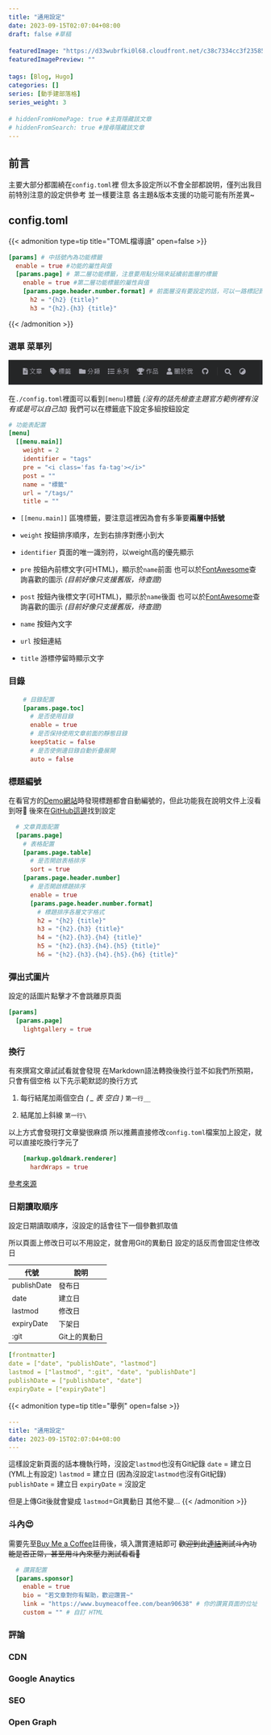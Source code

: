 ```yaml
---
title: "通用設定"
date: 2023-09-15T02:07:04+08:00
draft: false #草稿

featuredImage: "https://d33wubrfki0l68.cloudfront.net/c38c7334cc3f23585738e40334284fddcaf03d5e/2e17c/images/hugo-logo-wide.svg"
featuredImagePreview: ""

tags: [Blog, Hugo]
categories: []
series: [動手建部落格]
series_weight: 3

# hiddenFromHomePage: true #主頁隱藏該文章
# hiddenFromSearch: true #搜尋隱藏該文章
---
```

<!--more-->

## 前言

主要大部分都圍繞在`config.toml`裡
但太多設定所以不會全部都說明，僅列出我目前特別注意的設定供參考
並一樣要注意 各主題&版本支援的功能可能有所差異~
## config.toml

{{< admonition type=tip title="TOML檔導讀" open=false >}}

```toml
[params] # 中括號內為功能標籤
  enable = true #功能的屬性與值
  [params.page] # 第二層功能標籤，注意要用點分隔來延續前面層的標籤
    enable = true #第二層功能標籤的屬性與值
    [params.page.header.number.format] # 前面層沒有要設定的話，可以一路標記到要的那一層功能標籤
      h2 = "{h2} {title}"
      h3 = "{h2}.{h3} {title}"
```

{{< /admonition >}}

### 選單 菜單列

![](/20230917015627_Menu.png)

在`./config.toml`裡面可以看到`[menu]`標籤 *(沒有的話先檢查主題官方範例裡有沒有或是可以自己加)*
我們可以在標籤底下設定多組按鈕設定
```toml {hl_lines=["3-10"]}
# 功能表配置
[menu]
  [[menu.main]]
    weight = 2
    identifier = "tags"
    pre = "<i class='fas fa-tag'></i>"
    post = ""
    name = "標籤"
    url = "/tags/"
    title = ""
```

* `[[menu.main]]`
區塊標籤，要注意這裡因為會有多筆要**兩層中括號**

* `weight` 
按鈕排序順序，左到右排序對應小到大

* `identifier`
頁面的唯一識別符，以weight高的優先顯示

* `pre`
按鈕內前標文字(可HTML)，顯示於`name`前面
也可以於[FontAwesome](https://fontawesome.com/v5/search)查詢喜歡的圖示 *(目前好像只支援舊版，待查證)*

* `post`
按鈕內後標文字(可HTML)，顯示於`name`後面
也可以於[FontAwesome](https://fontawesome.com/v5/search)查詢喜歡的圖示 *(目前好像只支援舊版，待查證)*

* `name`
按鈕內文字

* `url`
按鈕連結

* `title`
游標停留時顯示文字

### 目錄

```toml
    # 目錄配置
    [params.page.toc]
      # 是否使用目錄
      enable = true
      # 是否保持使用文章前面的靜態目錄
      keepStatic = false
      # 是否使側邊目錄自動折疊展開
      auto = false
```

### 標題編號

在看官方的[Demo網站](https://hugodoit.pages.dev/zh-cn/)時發現標題都會自動編號的，但此功能我在說明文件上沒看到呀🤔
後來在[GitHub這邊](https://github.com/HEIGE-PCloud/DoIt/blob/main/exampleSite/config/_default/params.toml#L223)找到設定

```toml
  # 文章頁面配置
  [params.page]
    # 表格配置
    [params.page.table]
      # 是否開啟表格排序
      sort = true
    [params.page.header.number]
      # 是否開啟標題排序
      enable = true
      [params.page.header.number.format]
        # 標題排序各層文字格式
        h2 = "{h2} {title}"
        h3 = "{h2}.{h3} {title}"
        h4 = "{h2}.{h3}.{h4} {title}"
        h5 = "{h2}.{h3}.{h4}.{h5} {title}"
        h6 = "{h2}.{h3}.{h4}.{h5}.{h6} {title}"
```

### 彈出式圖片
設定的話圖片點擊才不會跳離原頁面

```toml {hl_lines=["2-3"]}
[params]
  [params.page]
    lightgallery = true
```

### 換行

有來撰寫文章試試看就會發現
在Markdown語法轉換後換行並不如我們所預期，只會有個空格
以下先示範默認的換行方式

1. 每行結尾加兩個空白 *( _ 表 空白 )*
`第一行__`

2. 結尾加上斜線
`第一行\`

以上方式會發現打文章變很麻煩
所以推薦直接修改`config.toml`檔案加上設定，就可以直接吃換行字元了
```toml
    [markup.goldmark.renderer]
      hardWraps = true
```
[參考來源](https://www.bboy.app/2023/07/04/hugo%E6%8D%A2%E8%A1%8C/)

### 日期讀取順序

設定日期讀取順序，沒設定的話會往下一個參數抓取值

所以頁面上修改日可以不用設定，就會用Git的異動日
設定的話反而會固定住修改日

| 代號        | 說明          |
| ----------- | ------------- |
| publishDate | 發布日        |
| date        | 建立日        |
| lastmod     | 修改日        |
| expiryDate  | 下架日        |
| :git        | Git上的異動日 |

```yml
[frontmatter]
date = ["date", "publishDate", "lastmod"]
lastmod = ["lastmod", ":git", "date", "publishDate"]
publishDate = ["publishDate", "date"]
expiryDate = ["expiryDate"]
```

{{< admonition type=tip title="舉例" open=false >}}

```yml
---
title: "通用設定"
date: 2023-09-15T02:07:04+08:00
---
```

這樣設定新頁面的話本機執行時，沒設定`lastmod`也沒有Git紀錄
`date` = 建立日 (YML上有設定)
`lastmod` = 建立日 (因為沒設定`lastmod`也沒有Git紀錄)
`publishDate` = 建立日
`expiryDate` = 沒設定

但是上傳Git後就會變成
`lastmod`=Git異動日
其他不變...
{{< /admonition >}}

### 斗內😍

需要先至[Buy Me a Coffee](https://www.buymeacoffee.com)註冊後，填入讚賞連結即可
~~歡迎到此[連結](https://www.buymeacoffee.com/bean90638)測試斗內功能是否正常，甚至用斗內來壓力測試看看🤑~~

```toml
  # 讚賞配置
  [params.sponsor]
    enable = true
    bio = "若文章對你有幫助，歡迎讚賞~"
    link = "https://www.buymeacoffee.com/bean90638" # 你的讚賞頁面的位址
    custom = "" # 自訂 HTML
```

### 評論

<!-- 
`visitor` 閱讀數量
https://github.com/HEIGE-PCloud/DoIt/discussions/94 
-->

### CDN

### Google Anaytics

### SEO

### Open Graph
